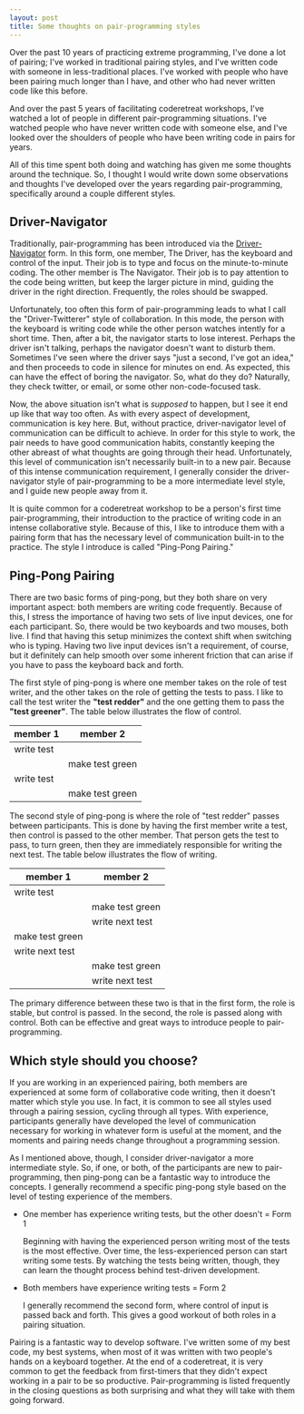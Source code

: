```yaml
---
layout: post
title: Some thoughts on pair-programming styles
---
```


Over the past 10 years of practicing extreme programming, I've done a lot of pairing; I've worked in traditional pairing styles, and I've written code with someone in less-traditional places. I've worked with people who have been pairing much longer than I have, and other who had never written code like this before.

And over the past 5 years of facilitating coderetreat workshops, I've watched a lot of people in different pair-programming situations. I've watched people who have never written code with someone else, and I've looked over the shoulders of people who have been writing code in pairs for years.

All of this time spent both doing and watching has given me some thoughts around the technique. So, I thought I would write down some observations and thoughts I've developed over the years regarding pair-programming, specifically around a couple different styles.

## Driver-Navigator

Traditionally, pair-programming has been introduced via the [Driver-Navigator](http://guide.agilealliance.org/guide/pairing.html) form. In this form, one member, The Driver, has the keyboard and control of the input. Their job is to type and focus on the minute-to-minute coding. The other member is The Navigator. Their job is to pay attention to the code being written, but keep the larger picture in mind, guiding the driver in the right direction. Frequently, the roles should be swapped.

Unfortunately, too often this form of pair-programming leads to what I call the "Driver-Twitterer" style of collaboration. In this mode, the person with the keyboard is writing code while the other person watches intently for a short time. Then, after a bit, the navigator starts to lose interest. Perhaps the driver isn't talking, perhaps the navigator doesn't want to disturb them. Sometimes I've seen where the driver says "just a second, I've got an idea," and then proceeds to code in silence for minutes on end. As expected, this can have the effect of boring the navigator. So, what do they do? Naturally, they check twitter, or email, or some other non-code-focused task.

Now, the above situation isn't what is *supposed* to happen, but I see it end up like that way too often. As with every aspect of development, communication is key here. But, without practice, driver-navigator level of communication can be difficult to achieve. In order for this style to work, the pair needs to have good communication habits, constantly keeping the other abreast of what thoughts are going through their head. Unfortunately, this level of communication isn't necessarily built-in to a new pair. Because of this intense communication requirement, I generally consider the driver-navigator style of pair-programming to be a more intermediate level style, and I guide new people away from it.

It is quite common for a coderetreat workshop to be a person's first time pair-programming, their introduction to the practice of writing code in an intense collaborative style. Because of this, I like to introduce them with a pairing form that has the necessary level of communication built-in to the practice. The style I introduce is called "Ping-Pong Pairing."

## Ping-Pong Pairing

There are two basic forms of ping-pong, but they both share on very important aspect: both members are writing code frequently. Because of this, I stress the importance of having two sets of live input devices, one for each participant. So, there would be two keyboards and two mouses, both live. I find that having this setup minimizes the context shift when switching who is typing. Having two live input devices isn't a requirement, of course, but it definitely can help smooth over some inherent friction that can arise if you have to pass the keyboard back and forth.

The first style of ping-pong is where one member takes on the role of test writer, and the other takes on the role of getting the tests to pass. I like to call the test writer the **"test redder"** and the one getting them to pass the **"test greener"**. The table below illustrates the flow of control.

| member 1   | member 2        |
| ---------- | --------------- |
| write test |                 |
|            | make test green |
| write test |                 |
|            | make test green |

The second style of ping-pong is where the role of "test redder" passes between participants. This is done by having the first member write a test, then control is passed to the other member. That person gets the test to pass, to turn green, then they are immediately responsible for writing the next test. The table below illustrates the flow of writing.

| member 1        | member 2        |
|-----------------|-----------------|
| write test      |                 |
|                 | make test green |
|                 | write next test |
| make test green |                 |
| write next test |                 |
|                 | make test green |
|                 | write next test |

The primary difference between these two is that in the first form, the role is stable, but control is passed. In the second, the role is passed along with control. Both can be effective and great ways to introduce people to pair-programming.

## Which style should you choose?

If you are working in an experienced pairing, both members are experienced at some form of collaborative code writing, then it doesn't matter which style you use. In fact, it is common to see all styles used through a pairing session, cycling through all types. With experience, participants generally have developed the level of communication necessary for working in whatever form is useful at the moment, and the moments and pairing needs change throughout a programming session.

As I mentioned above, though, I consider driver-navigator a more intermediate style. So, if one, or both, of the participants are new to pair-programming, then ping-pong can be a fantastic way to introduce the concepts. I generally recommend a specific ping-pong style based on the level of testing experience of the members.

* One member has experience writing tests, but the other doesn't = Form 1 

  Beginning with having the experienced person writing most of the tests is the most effective. Over time, the less-experienced person can start writing some tests. By watching the tests being written, though, they can learn the thought process behind test-driven development.

* Both members have experience writing tests = Form 2

  I generally recommend the second form, where control of input is passed back and forth. This gives a good workout of both roles in a pairing situation.

Pairing is a fantastic way to develop software. I've written some of my best code, my best systems, when most of it was written with two people's hands on a keyboard together. At the end of a coderetreat, it is very common to get the feedback from first-timers that they didn't expect working in a pair to be so productive. Pair-programming is listed frequently in the closing questions as both surprising and what they will take with them going forward.

